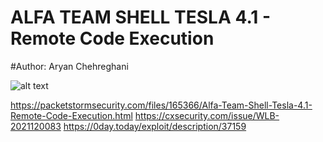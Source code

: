 # ALFA TEAM SHELL TESLA 4.1 - Remote Code Execution

#Author: Aryan Chehreghani


![alt text](https://raw.githubusercontent.com/TAPESH-TEAM/ALFA-TEAM-SHELL-TESLA-4.1-Remote-Code-Execution-Unauthenticated/main/image_2021-12-20_183452.png.36d675c4ed0abaf5cd4d30c899928f10.png)



https://packetstormsecurity.com/files/165366/Alfa-Team-Shell-Tesla-4.1-Remote-Code-Execution.html
https://cxsecurity.com/issue/WLB-2021120083
https://0day.today/exploit/description/37159
